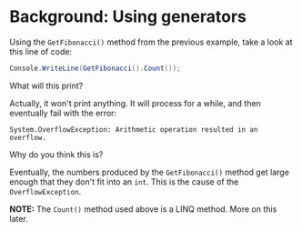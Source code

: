 # Background: Using generators

Using the `GetFibonacci()` method from the previous example, take a look at this line of code:

```C#
Console.WriteLine(GetFibonacci().Count());
```

What will this print?

Actually, it won't print anything. It will process for a while, and then eventually fail with the error:

```
System.OverflowException: Arithmetic operation resulted in an overflow.
```

Why do you think this is?

Eventually, the numbers produced by the `GetFibonacci()` method get large enough that they don't fit into an `int`. This is the cause of the `OverflowException`.

**NOTE:** The `Count()` method used above is a LINQ method. More on this later.